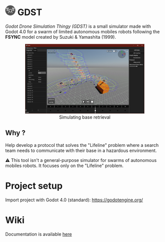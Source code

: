 # <img src="icon.png" height="32px"/> GDST

*Godot Drone Simulation Thingy (GDST)* is a small simulator made with Godot 4.0 for a swarm of limited autonomous mobiles robots following the **FSYNC** model created by Suzuki & Yamashita (1999).


<p align="center">
<img src="screenshot.jpg" width="75%"/><br>
Simulating base retrieval
</p>


## Why ?

Help develop a protocol that solves the "Lifeline" problem where a search team needs to communicate with their base in a hazardous environment.

⚠️ This tool isn't a general-purpose simulator for swarms of autonomous mobiles robots. It focuses only on the "Lifeline" problem.


# Project setup

Import project with Godot 4.0 (standard): https://godotengine.org/

# Wiki

Documentation is available [here](https://github.com/smallcluster/GDST/wiki)
